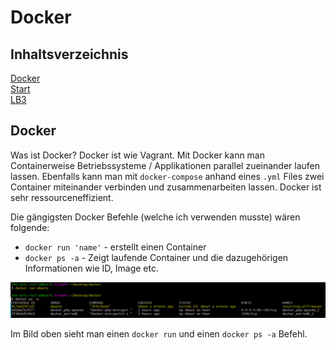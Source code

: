 # Docker

## Inhaltsverzeichnis

[Docker](#docker)  
[Start](#start)  
[LB3](#LB3)  


<a name="Docker"/>
<a name="start"/>
<a name="LB3"/>

## Docker
Was ist Docker?
Docker ist wie Vagrant. Mit Docker kann man Containerweise Betriebssysteme / Applikationen parallel zueinander laufen lassen. Ebenfalls kann man mit `docker-compose` anhand eines `.yml` Files zwei Container miteinander verbinden und zusammenarbeiten lassen. Docker ist sehr ressourceneffizient.

Die gängigsten Docker Befehle (welche ich verwenden musste) wären folgende:

- `docker run 'name'` - erstellt einen Container
- `docker ps -a` - Zeigt laufende Container und die dazugehörigen Informationen wie ID, Image etc.

![no](https://github.com/dorian1142/M300.3/blob/master/dockerrun.PNG)

Im Bild oben sieht man einen `docker run` und einen `docker ps -a` Befehl.


